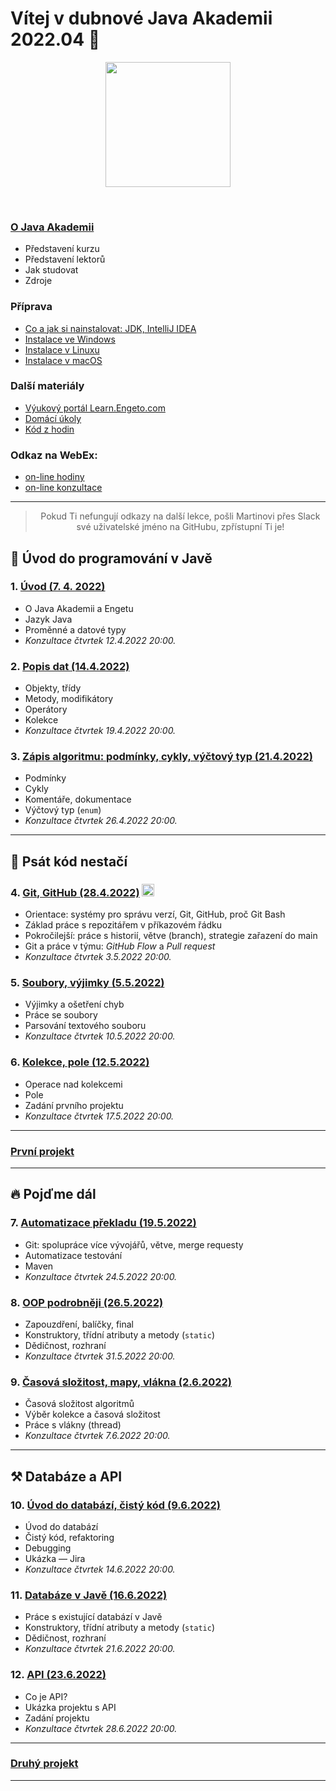 
# Vítej v&nbsp;dubnové Java Akademii 2022.04 👋

<p align="center">
  <img src="https://engeto.cz/wp-content/uploads/2019/01/engeto-square.png" width="200" height="200">
</p>
<!-- Zarovnání pomocí stylů na GitHubu nefunguje, je potřeba použít
     atribut align.
-->
<!--<p align="center">
  <img alt="engeto-logo" width="80px" src="https://engeto.cz/wp-content/uploads/2019/01/engeto-square.png" />
  <img alt="python-logo" width="70px" src="https://hackaday.com/wp-content/uploads/2019/09/python-logo.png" />
</p>-->
<br>

### [O&nbsp;Java Akademii](o-akademii.md)
- Představení kurzu
- Představení lektorů
- Jak studovat
- Zdroje

### Příprava <!--(priprava.md)-->
- [Co a jak si nainstalovat: JDK, IntelliJ IDEA](https://learn.engeto.com/cs/kurz/java-akademie-priprava/studium/HpNRU9l5Tei60s0FTpvyrg/co-potrebujeme-nainstalovat)
- [Instalace ve Windows](https://learn.engeto.com/cs/kurz/java-akademie-priprava/studium/cWAQwx9yTN-oYd863UPZTA/instalace-nastroju-ve-windows/)
- [Instalace v Linuxu](https://learn.engeto.com/cs/kurz/java-akademie-priprava/studium/nqYNISf5TYSWQVCFhnYcWg/instalace-nastroju-v-linuxu)
- [Instalace v macOS](https://learn.engeto.com/cs/kurz/java-akademie-priprava/studium/Zs66gM8VTlmUTjXA_9egbQ/instalace-nastroju-v-macos-apple)

### Další materiály
- [Výukový portál Learn.Engeto.com](https://learn.engeto.com/)
- [Domácí úkoly](https://github.com/ENGETO-Java-Akademie-2022-04/ukoly-a-reseni)
- [Kód z hodin](https://github.com/ENGETO-Java-Akademie-2022-04/kod-z-hodin)

### Odkaz na WebEx: 
- [on-line hodiny](https://engeto.my.webex.com/engeto.my/j.php?MTID=m394ce8f78fff0a6e8aa6a87ceb30c8b1&launchApp=true)
- [on-line konzultace](https://engeto.my.webex.com/engeto.my/j.php?MTID=m4c0b0d474b01660b13e883dea6152bdd&launchApp=true)

---

> <div style="text-align: center">Pokud Ti nefungují odkazy na další lekce, pošli Martinovi přes Slack své uživatelské jméno na GitHubu, zpřístupní Ti je!</div>


## 🐌 Úvod do programování v Javě
### 1. [Úvod (7. 4. 2022)](https://github.com/ENGETO-Java-Akademie-2022-04/lekce_01)
- O&nbsp;Java Akademii a Engetu
- Jazyk Java
- Proměnné a datové typy
- _Konzultace čtvrtek 12.4.2022 20:00._

### 2. [Popis dat (14.4.2022)](https://github.com/ENGETO-Java-Akademie-2022-04/content/tree/main/lekce_02)
- Objekty, třídy
- Metody, modifikátory
- Operátory
- Kolekce
- _Konzultace čtvrtek 19.4.2022 20:00._
### 3. [Zápis algoritmu: podmínky, cykly, výčtový typ (21.4.2022)](https://github.com/ENGETO-Java-Akademie-2022-04/content/tree/main/lekce_03)
- Podmínky
- Cykly
- Komentáře, dokumentace
- Výčtový typ (`enum`)
- _Konzultace čtvrtek 26.4.2022 20:00._

---

## 🦅 Psát kód nestačí
### 4. [Git, GitHub (28.4.2022)](https://github.com/ENGETO-Java-Akademie-2022-04/content/tree/main/lekce_04) <img alt="git-logo" width="20px" src="https://image.freepik.com/free-icon/github-cat-in-a-circle_318-41747.jpg" />
- Orientace: systémy pro správu verzí, Git, GitHub, proč Git Bash
- Základ práce s&nbsp;repozitářem v&nbsp;příkazovém řádku
- Pokročilejší: práce s&nbsp;historií, větve (branch), strategie zařazení do main
- Git a&nbsp;práce v týmu: _GitHub Flow_ a _Pull request_
- _Konzultace čtvrtek 3.5.2022 20:00._
### 5. [Soubory, výjimky (5.5.2022)](https://github.com/ENGETO-Java-Akademie-2022-04/content/tree/main/lekce_05)
- Výjimky a ošetření chyb
- Práce se soubory
- Parsování textového souboru
- _Konzultace čtvrtek 10.5.2022 20:00._
### 6. [Kolekce, pole (12.5.2022)](https://github.com/ENGETO-Java-Akademie-2022-04/content/tree/main/lekce_06)
- Operace nad kolekcemi
- Pole
- Zadání prvního projektu
- _Konzultace čtvrtek 17.5.2022 20:00._

---

### [První projekt](https://github.com/ENGETO-Java-Akademie-2022-04/content/tree/main/projekt_01)

---

## 🔥 Pojďme dál

### 7. [Automatizace překladu (19.5.2022)](https://github.com/ENGETO-Java-Akademie-2022-04/content/tree/main/lekce_07)
  - Git: spolupráce více vývojářů, větve, merge requesty
  - Automatizace testování
  - Maven
  - _Konzultace čtvrtek 24.5.2022 20:00._
### 8. [OOP podrobněji (26.5.2022)](https://github.com/ENGETO-Java-Akademie-2022-04/content/tree/main/lekce_08)
  - Zapouzdření, balíčky, final
  - Konstruktory, třídní atributy a metody (```static```)
  - Dědičnost, rozhraní
  - _Konzultace čtvrtek 31.5.2022 20:00._
### 9. [Časová složitost, mapy, vlákna (2.6.2022)](https://github.com/ENGETO-Java-Akademie-2022-04/content/tree/main/lekce_09)
  - Časová složitost algoritmů
  - Výběr kolekce a&nbsp;časová složitost
  - Práce s vlákny (thread)
  - _Konzultace čtvrtek 7.6.2022 20:00._

---

## ⚒ Databáze a API

### 10. [Úvod do databází, čistý kód (9.6.2022)](https://github.com/ENGETO-Java-Akademie-2022-04/content/tree/main/lekce_10)
  - Úvod do databází
  - Čistý kód, refaktoring
  - Debugging
  - Ukázka &mdash; Jira
  - _Konzultace čtvrtek 14.6.2022 20:00._
### 11. [Databáze v Javě (16.6.2022)](https://github.com/ENGETO-Java-Akademie-2022-04/content/tree/main/lekce_11)
  - Práce s existující databází v&nbsp;Javě
  - Konstruktory, třídní atributy a metody (```static```)
  - Dědičnost, rozhraní
  - _Konzultace čtvrtek 21.6.2022 20:00._
### 12. [API (23.6.2022)](https://github.com/ENGETO-Java-Akademie-2022-04/content/tree/main/lekce_12)
  - Co je API?
  - Ukázka projektu s API
  - Zadání projektu
  - _Konzultace čtvrtek 28.6.2022 20:00._

---


### [Druhý projekt](https://github.com/ENGETO-Java-Akademie-2022-04/content/tree/main/projekt_02)

---

<!--
---

### 📺 Goodies & urls
<details>
  <summary>🔽 click</summary>

<!--START_SECTION:details->
- 🐍 [minimalist presentation](https://docs.google.com/presentation/d/1BKgmTrre-Go78OjExTP2JfaXTgUZ1KX2RRoayX6grsk/edit#slide=id.ga479756cdf_0_6)
- 🦆 [Lesson01, repl.it](https://repl.it/)
- 🐝 [Lesson01, slack](https://slack.com/intl/en-cz/)
- 🐔 [Lesson01, engeto.com](https://engeto.com/cs/)
- 🦋 [Lesson01, built-in functions](https://docs.python.org/3/library/functions.html)

- 🐖 [Lesson11, mockaroo.com](https://mockaroo.com/)
- 🐄 [Lesson11, json](https://docs.python.org/3/library/json.html)
- 🐈 [Lesson11, sys](https://docs.python.org/3/library/sys.html)
- 🐕 [Lesson11, os](https://docs.python.org/3/library/os.html)
<!--END_SECTION:details->

</details>

---

<br>

### 🆕 Issues
<!--START_SECTION:activities->
1. 💥 Issue [#1](https://github.com/Bralor/python-academy-2021/issues/1) - new content of the first lesson 💪
2. ➕ Issue [#2](https://github.com/Bralor/python-academy-2021/issues/2) - new content of the second lesson ☝
3. ➕ Issue [#26](https://github.com/Bralor/python-academy-2021/issues/26) - update the content of the 11th lesson 🎆
4. ✅ Issue [#26](https://github.com/Bralor/python-academy-2021/issues/26) - completed! 💪
<!--END_SECTION:activities->

---

### 🏫 FAQ
<details>
  <summary>🔽 Others</summary>

  ### What is [Engeto](https://engeto.cz/o-nas/)❓
  It is a company that helps to educate people in the field of information
  technologies.

  ### What is [Python](https://www.python.org)❓
  It is an ideal programming language for complete beginners.

  ### Even in 2020❓
  Sure, still belongs among the top 4
  (➡ [check the source](https://www.codingame.com/work/codingame-developer-survey-2020/#page6))

  ### Where to start ❓
  The best place is the official website
  (➡ [especially the community section](https://www.python.org/community/))

</details>

---
-->
